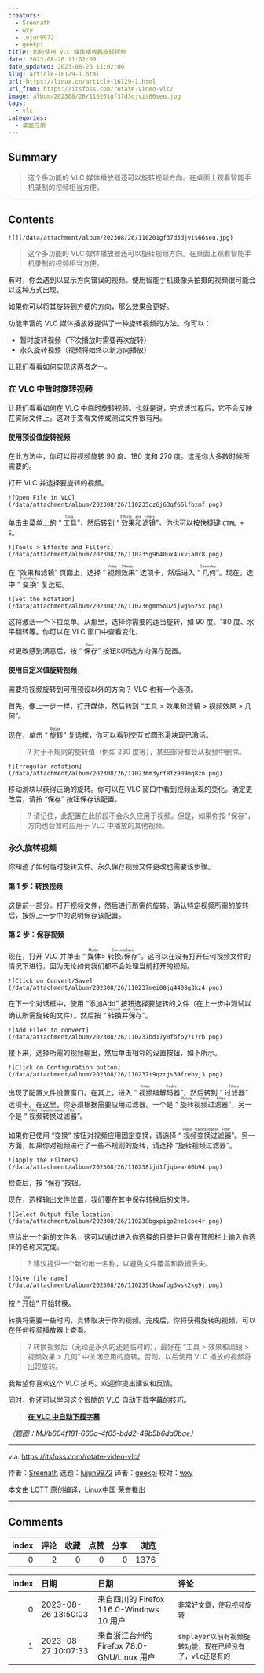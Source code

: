 ```yaml
---
creators:
  - Sreenath
  - wxy
  - lujun9972
  - geekpi
title: 如何使用 VLC 媒体播放器旋转视频
date: 2023-08-26 11:02:00
date_updated: 2023-08-26 11:02:00
slug: article-16129-1.html
url: https://linux.cn/article-16129-1.html
url_from: https://itsfoss.com/rotate-video-vlc/
image: album/202308/26/110201gf37d3djvis66seu.jpg
tags:
  - vlc
categories:
  - 桌面应用
---
```


## Summary

> 这个多功能的 VLC 媒体播放器还可以旋转视频方向。在桌面上观看智能手机录制的视频相当方便。

***

<!-- more -->

## Contents

`![](/data/attachment/album/202308/26/110201gf37d3djvis66seu.jpg)`

> 
> 这个多功能的 VLC 媒体播放器还可以旋转视频方向。在桌面上观看智能手机录制的视频相当方便。
> 
> 
> 

有时，你会遇到以显示方向错误的视频。使用智能手机摄像头拍摄的视频很可能会以这种方式出现。

如果你可以将其旋转到方便的方向，那么效果会更好。

功能丰富的 VLC 媒体播放器提供了一种旋转视频的方法。你可以：

* 暂时旋转视频（下次播放时需要再次旋转）
* 永久旋转视频（视频将始终以新方向播放）

让我们看看如何实现这两者之一。

### 在 VLC 中暂时旋转视频

让我们看看如何在 VLC 中临时旋转视频。也就是说，完成该过程后，它不会反映在实际文件上。这对于查看文件或测试文件很有用。

#### 使用预设值旋转视频

在此方法中，你可以将视频旋转 90 度、180 度和 270 度。这是你大多数时候所需要的。

打开 VLC 并选择要旋转的视频。

`![Open File in VLC](/data/attachment/album/202308/26/110235cz6j63qf66lfbzmf.png)`

单击主菜单上的 “<ruby> 工具 <rt>  Tools </rt></ruby>”，然后转到 “<ruby> 效果和滤镜 <rt>  Effects and Filters </rt></ruby>”。你也可以按快捷键 `CTRL + E`。

`![Tools > Effects and Filters](/data/attachment/album/202308/26/110235g9b40ux4ukvia0r8.png)`

在 “效果和滤镜” 页面上，选择 “<ruby> 视频效果 <rt>  Video Effects </rt></ruby>” 选项卡，然后进入 “<ruby> 几何 <rt>  Geometry </rt></ruby>”。现在，选中 “<ruby> 变换 <rt>  Transform </rt></ruby>” 复选框。

`![Set the Rotation](/data/attachment/album/202308/26/110236gmn5ou2ijwg56z5x.png)`

这将激活一个下拉菜单。从那里，选择你需要的适当旋转，如 90 度、180 度、水平翻转等。你可以在 VLC 窗口中查看变化。

对更改感到满意后，按 “<ruby> 保存 <rt>  Save </rt></ruby>” 按钮以所选方向保存配置。

#### 使用自定义值旋转视频

需要将视频旋转到可用预设以外的方向？ VLC 也有一个选项。

首先，像上一步一样，打开媒体，然后转到 “工具 > 效果和滤镜 > 视频效果 > 几何”。

现在，单击 “<ruby> 旋转 <rt>  Rotate </rt></ruby>” 复选框，你可以看到交互式圆形滑块现已激活。

> 
> ? 对于不规则的旋转值（例如 230 度等），某些部分都会从视频中删除。
> 
> 
> 

`![Irregular rotation](/data/attachment/album/202308/26/110236m3yrf8fz909mq8zn.png)`

移动滑块以获得正确的旋转。你可以在 VLC 窗口中看到视频出现的变化。确定更改后，请按 “保存” 按钮保存该配置。

> 
> ? 请记住，此配置在此阶段不会永久应用于视频。但是，如果你按 “保存”，方向也会暂时应用于 VLC 中播放的其他视频。
> 
> 
> 

### 永久旋转视频

你知道了如何临时旋转文件。永久保存视频文件更改也需要该步骤。

#### 第 1 步：转换视频

这是前一部分。打开视频文件，然后进行所需的旋转。确认特定视频所需的旋转后，按照上一步中的说明保存该配置。

#### 第 2 步：保存视频

现在，打开 VLC 并单击 “<ruby> 媒体 <rt>  Media </rt></ruby> > <ruby> 转换/保存 <rt>  Convert/Save </rt></ruby>”。这可以在没有打开任何视频文件的情况下进行，因为无论如何我们都不会处理当前打开的视频。

`![Click on Convert/Save](/data/attachment/album/202308/26/110237mei08jg4408g3kz4.png)`

在下一个对话框中，使用 “添加Add” 按钮选择要旋转的文件（在上一步中测试以确认所需旋转的文件）。然后按 “<ruby> 转换并保存 <rt>  Convert and Save </rt></ruby>”。

`![Add Files to convert](/data/attachment/album/202308/26/110237bd17y0fbfpy717rb.png)`

接下来，选择所需的视频输出，然后单击相邻的设置按钮，如下所示。

`![Click on Configuration button](/data/attachment/album/202308/26/110237i9qzrjs39frebyj3.png)`

出现了配置文件设置窗口。在其上，进入 “<ruby> 视频编解码器 <rt>  Video Codec </rt></ruby>”，然后转到 “<ruby> 过滤器 <rt>  Filters </rt></ruby>” 选项卡。在这里，你必须根据需要应用过滤器。一个是 “<ruby> 旋转视频过滤器 <rt>  Rotate Video Filter </rt></ruby>”，另一个是 “<ruby> 视频转换过滤器 <rt>  Video transformation Filter </rt></ruby>”。

如果你已使用 “变换” 按钮对视频应用固定变换，请选择 “<ruby> 视频变换过滤器 <rt>  Video transformation Filter </rt></ruby>”。另一方面，如果你对视频进行了一些不规则的旋转，请选择 “旋转视频过滤器”。

`![Apply the Filters](/data/attachment/album/202308/26/110238ijd1fjqbear00b94.png)`

检查后，按 “保存”按钮。

现在，选择输出文件位置，我们要在其中保存转换后的文件。

`![Select Output file location](/data/attachment/album/202308/26/110238bgxpigo2ne1coe4r.png)`

应给出一个新的文件名，这可以通过进入你选择的目录并只需在顶部栏上输入你选择的名称来完成。

> 
> ? 建议提供一个新的唯一名称，以避免文件覆盖和数据丢失。
> 
> 
> 

`![Give file name](/data/attachment/album/202308/26/110239tkswfog3wsk2kg9j.png)`

按 “<ruby> 开始 <rt>  Start </rt></ruby>” 开始转换。

转换将需要一些时间，具体取决于你的视频。完成后，你将获得旋转的视频，可以在任何视频播放器上查看。

> 
> ? 转换视频后（无论是永久的还是临时的），最好在 “工具 > 效果和滤镜 > 视频效果 > 几何” 中关闭应用的旋转。否则，以后使用 VLC 播放的视频将出现旋转。
> 
> 
> 

我希望你喜欢这个 VLC 技巧。欢迎你提出建议和反馈。

同时，你还可以学习这个很酷的 VLC 自动下载字幕的技巧。

> 
> **[在 VLC 中自动下载字幕](https://itsfoss.com/download-subtitles-automatically-vlc-media-player-ubuntu/)**
> 
> 
> 

*（题图：MJ/b604f181-660a-4f05-bdd2-49b5b6da0bae）*

---

via: <https://itsfoss.com/rotate-video-vlc/>

作者：[Sreenath](https://itsfoss.com/author/sreenath/) 选题：[lujun9972](https://github.com/lujun9972) 译者：[geekpi](https://github.com/geekpi) 校对：[wxy](https://github.com/wxy)

本文由 [LCTT](https://github.com/LCTT/TranslateProject) 原创编译，[Linux中国](https://linux.cn/) 荣誉推出

***

## Comments


|   index |   评论 |   收藏 |   点赞 |   分享 |   浏览 |
|--------:|-------:|-------:|-------:|-------:|-------:|
|       0 |      2 |      0 |      0 |      0 |   1376 |

|   index | 日期                | 日期                                       | 评论                                                      |
|--------:|:--------------------|:-------------------------------------------|:----------------------------------------------------------|
|       0 | 2023-08-26 13:50:03 | 来自四川的 Firefox 116.0-Windows 10 用户   | `非常好文章，使我视频旋转`                                |
|       1 | 2023-08-27 10:07:33 | 来自浙江台州的 Firefox 78.0-GNU/Linux 用户 | `smplayer以前有视频旋转功能，现在已经没有了，vlc还是有的` |
